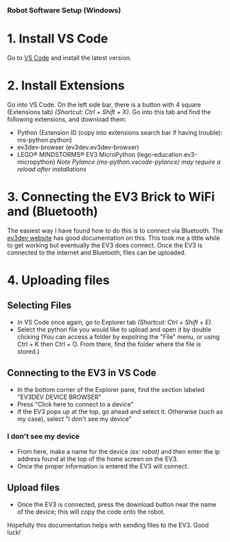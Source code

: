 ### Robot Software Setup (Windows)
# 1. Install VS Code
Go to [VS Code](https://code.visualstudio.com/Download) and install the latest version.

# 2. Install Extensions
Go into VS Code. On the left side bar, there is a button with 4 square (Extensions tab) *(Shortcut: Ctrl + Shift + X)*.
Go into this tab and find the following extensions, and download them:
- Python (Extension ID (copy into extensions search bar if having trouble): ms-python.python)
- ev3dev-browser (ev3dev.ev3dev-browser)
- LEGO® MINDSTORMS® EV3 MicroPython (lego-education.ev3-micropython)
*Note Pylance (ms-python.vscode-pylance) may require a reload after installations*

# 3. Connecting the EV3 Brick to WiFi and (Bluetooth)
The easiest way I have found how to do this is to connect via Bluetooth. The [ev3dev website](https://www.ev3dev.org/docs/tutorials/connecting-to-the-internet-via-bluetooth/) has good documentation on this.
This took me a little while to get working but eventually the EV3 does connect. Once the EV3 is connected to the internet and Bluetooth, files can be uploaded.

# 4. Uploading files
## Selecting Files
- In VS Code once again, go to Explorer tab *(Shortcut: Ctrl + Shift + E)*. 
- Select the python file you would like to upload and open it by double clicking (You can access a folder by expolring the "File" menu, or using Ctrl + K then Ctrl + O. From there, find the folder where the file is stored.)
## Connecting to the EV3 in VS Code
- In the bottom corner of the Explorer pane, find the section labeled "EV3DEV DEVICE BROWSER"
- Press "Click here to connect to a device"
- If the EV3 pops up at the top, go ahead and select it. Otherwise (such as my case), select "I don't see my device"
### I don't see my device
- From here, make a name for the device *(ex: robot)* and then enter the ip address found at the top of the home screen on the EV3.
- Once the proper information is entered the EV3 will connect.
## Upload files
- Once the EV3 is connected, press the download button near the name of the device; this will copy the code onto the robot.

Hopefully this documentation helps with sending files to the EV3. Good luck!
